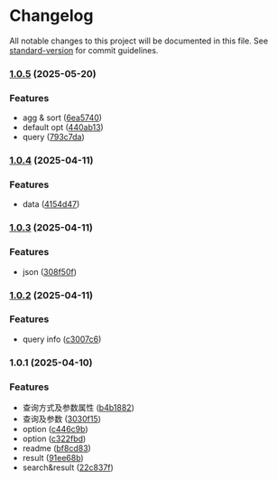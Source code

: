 # Changelog

All notable changes to this project will be documented in this file. See [standard-version](https://github.com/conventional-changelog/standard-version) for commit guidelines.

### [1.0.5](https://github.com/kyle-hy/esquery/compare/v1.0.4...v1.0.5) (2025-05-20)


### Features

* agg & sort ([6ea5740](https://github.com/kyle-hy/esquery/commit/6ea57400ba35299384bfa3ddace089212c18e4ee))
* default opt ([440ab13](https://github.com/kyle-hy/esquery/commit/440ab138811791d677a7f4fcf9b71c3eed877cb6))
* query ([793c7da](https://github.com/kyle-hy/esquery/commit/793c7dad6572c87437ecb8fadd46302627c87c53))

### [1.0.4](https://github.com/kyle-hy/esquery/compare/v1.0.3...v1.0.4) (2025-04-11)


### Features

* data ([4154d47](https://github.com/kyle-hy/esquery/commit/4154d476c65560213553f23e7bc8b258e3e1212d))

### [1.0.3](https://github.com/kyle-hy/esquery/compare/v1.0.2...v1.0.3) (2025-04-11)


### Features

* json ([308f50f](https://github.com/kyle-hy/esquery/commit/308f50f85a6e18164b1ce1c3284913d03f011d9a))

### [1.0.2](https://github.com/kyle-hy/esquery/compare/v1.0.1...v1.0.2) (2025-04-11)


### Features

* query info ([c3007c6](https://github.com/kyle-hy/esquery/commit/c3007c63b38b8a9b1c8fad60215ca346a6e1007f))

### 1.0.1 (2025-04-10)


### Features

* 查询方式及参数属性 ([b4b1882](https://github.com/kyle-hy/esquery/commit/b4b1882373062aa2617150e417a8a9cd28b74eb2))
* 查询及参数 ([3030f15](https://github.com/kyle-hy/esquery/commit/3030f15025bded4ba6c4af8934cce28d34d56129))
* option ([c446c9b](https://github.com/kyle-hy/esquery/commit/c446c9b7eef895c2006e318076738f205bd626e4))
* option ([c322fbd](https://github.com/kyle-hy/esquery/commit/c322fbd8533ecee6dc26ef24dcf0a8cec85656ce))
* readme ([bf8cd83](https://github.com/kyle-hy/esquery/commit/bf8cd830349c5c6ca88c3c030c6353b1a278d9e5))
* result ([91ee68b](https://github.com/kyle-hy/esquery/commit/91ee68b53ce8dbf63c550974829329a74716c2a1))
* search&result ([22c837f](https://github.com/kyle-hy/esquery/commit/22c837f7860f9d6338def9870b57f3cacdf3805a))
